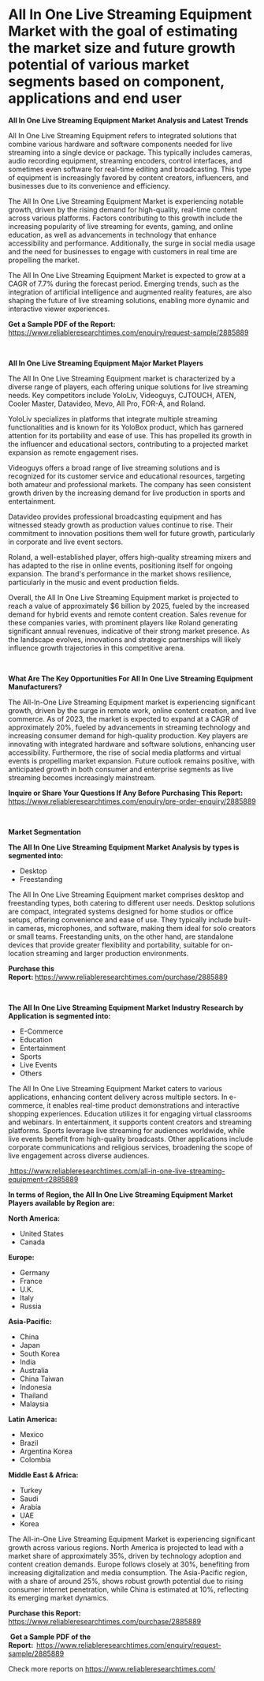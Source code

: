 <p><h1>All In One Live Streaming Equipment Market with the goal of estimating the market size and future growth potential of various market segments based on component, applications and end user</h1></p><p><strong>All In One Live Streaming Equipment Market Analysis and Latest Trends</strong></p>
<p><p>All In One Live Streaming Equipment refers to integrated solutions that combine various hardware and software components needed for live streaming into a single device or package. This typically includes cameras, audio recording equipment, streaming encoders, control interfaces, and sometimes even software for real-time editing and broadcasting. This type of equipment is increasingly favored by content creators, influencers, and businesses due to its convenience and efficiency.</p><p>The All In One Live Streaming Equipment Market is experiencing notable growth, driven by the rising demand for high-quality, real-time content across various platforms. Factors contributing to this growth include the increasing popularity of live streaming for events, gaming, and online education, as well as advancements in technology that enhance accessibility and performance. Additionally, the surge in social media usage and the need for businesses to engage with customers in real time are propelling the market. </p><p>The All In One Live Streaming Equipment Market is expected to grow at a CAGR of 7.7% during the forecast period. Emerging trends, such as the integration of artificial intelligence and augmented reality features, are also shaping the future of live streaming solutions, enabling more dynamic and interactive viewer experiences.</p></p>
<p><strong>Get a Sample PDF of the Report:&nbsp;</strong> <a href="https://www.reliableresearchtimes.com/enquiry/request-sample/2885889?utm_campaign=2984&utm_medium=2&utm_source=Github&utm_content=ia&utm_term=13032025&utm_id=all-in-one-live-streaming-equipment">https://www.reliableresearchtimes.com/enquiry/request-sample/2885889</a></p>
<p>&nbsp;</p>
<p><strong>All In One Live Streaming Equipment Major Market Players</strong></p>
<p><p>The All In One Live Streaming Equipment market is characterized by a diverse range of players, each offering unique solutions for live streaming needs. Key competitors include YoloLiv, Videoguys, CJTOUCH, ATEN, Cooler Master, Datavideo, Mevo, All Pro, FOR-A, and Roland.</p><p>YoloLiv specializes in platforms that integrate multiple streaming functionalities and is known for its YoloBox product, which has garnered attention for its portability and ease of use. This has propelled its growth in the influencer and educational sectors, contributing to a projected market expansion as remote engagement rises.</p><p>Videoguys offers a broad range of live streaming solutions and is recognized for its customer service and educational resources, targeting both amateur and professional markets. The company has seen consistent growth driven by the increasing demand for live production in sports and entertainment.</p><p>Datavideo provides professional broadcasting equipment and has witnessed steady growth as production values continue to rise. Their commitment to innovation positions them well for future growth, particularly in corporate and live event sectors.</p><p>Roland, a well-established player, offers high-quality streaming mixers and has adapted to the rise in online events, positioning itself for ongoing expansion. The brand's performance in the market shows resilience, particularly in the music and event production fields.</p><p>Overall, the All In One Live Streaming Equipment market is projected to reach a value of approximately $6 billion by 2025, fueled by the increased demand for hybrid events and remote content creation. Sales revenue for these companies varies, with prominent players like Roland generating significant annual revenues, indicative of their strong market presence. As the landscape evolves, innovations and strategic partnerships will likely influence growth trajectories in this competitive arena.</p></p>
<p>&nbsp;</p>
<p><strong>What Are The Key Opportunities For All In One Live Streaming Equipment Manufacturers?</strong></p>
<p><p>The All-In-One Live Streaming Equipment market is experiencing significant growth, driven by the surge in remote work, online content creation, and live commerce. As of 2023, the market is expected to expand at a CAGR of approximately 20%, fueled by advancements in streaming technology and increasing consumer demand for high-quality production. Key players are innovating with integrated hardware and software solutions, enhancing user accessibility. Furthermore, the rise of social media platforms and virtual events is propelling market expansion. Future outlook remains positive, with anticipated growth in both consumer and enterprise segments as live streaming becomes increasingly mainstream.</p></p>
<p><strong>Inquire or Share Your Questions If Any Before Purchasing This Report:</strong> <a href="https://www.reliableresearchtimes.com/enquiry/pre-order-enquiry/2885889?utm_campaign=2984&utm_medium=2&utm_source=Github&utm_content=ia&utm_term=13032025&utm_id=all-in-one-live-streaming-equipment">https://www.reliableresearchtimes.com/enquiry/pre-order-enquiry/2885889</a></p>
<p>&nbsp;</p>
<p><strong>Market Segmentation</strong></p>
<p><strong>The All In One Live Streaming Equipment Market Analysis by types is segmented into:</strong></p>
<p><ul><li>Desktop</li><li>Freestanding</li></ul></p>
<p><p>The All In One Live Streaming Equipment market comprises desktop and freestanding types, both catering to different user needs. Desktop solutions are compact, integrated systems designed for home studios or office setups, offering convenience and ease of use. They typically include built-in cameras, microphones, and software, making them ideal for solo creators or small teams. Freestanding units, on the other hand, are standalone devices that provide greater flexibility and portability, suitable for on-location streaming and larger production environments.</p></p>
<p><strong>Purchase this Report:&nbsp;</strong><a href="https://www.reliableresearchtimes.com/purchase/2885889?utm_campaign=2984&utm_medium=2&utm_source=Github&utm_content=ia&utm_term=13032025&utm_id=all-in-one-live-streaming-equipment">https://www.reliableresearchtimes.com/purchase/2885889</a></p>
<p>&nbsp;</p>
<p><strong>The All In One Live Streaming Equipment Market Industry Research by Application is segmented into:</strong></p>
<p><ul><li>E-Commerce</li><li>Education</li><li>Entertainment</li><li>Sports</li><li>Live Events</li><li>Others</li></ul></p>
<p><p>The All In One Live Streaming Equipment Market caters to various applications, enhancing content delivery across multiple sectors. In e-commerce, it enables real-time product demonstrations and interactive shopping experiences. Education utilizes it for engaging virtual classrooms and webinars. In entertainment, it supports content creators and streaming platforms. Sports leverage live streaming for audiences worldwide, while live events benefit from high-quality broadcasts. Other applications include corporate communications and religious services, broadening the scope of live engagement across diverse audiences.</p></p>
<p><a href="https://www.reliableresearchtimes.com/all-in-one-live-streaming-equipment-r2885889?utm_campaign=2984&utm_medium=2&utm_source=Github&utm_content=ia&utm_term=13032025&utm_id=all-in-one-live-streaming-equipment">&nbsp;https://www.reliableresearchtimes.com/all-in-one-live-streaming-equipment-r2885889</a></p>
<p><strong>In terms of Region, the All In One Live Streaming Equipment Market Players available by Region are:</strong></p>
<p>
    <p> <strong> North America: </strong>
        <ul>
            <li>United States</li>
            <li>Canada</li>
        </ul>
        </p> 
    <p> <strong> Europe: </strong>
        <ul>
            <li>Germany</li>
            <li>France</li>
            <li>U.K.</li>
            <li>Italy</li>
            <li>Russia</li>
        </ul>
        </p> 
    <p> <strong> Asia-Pacific: </strong>
        <ul>
            <li>China</li>
            <li>Japan</li>
            <li>South Korea</li>
            <li>India</li>
            <li>Australia</li>
            <li>China Taiwan</li>
            <li>Indonesia</li>
            <li>Thailand</li>
            <li>Malaysia</li>
        </ul>
        </p> 
    <p> <strong> Latin America: </strong>
        <ul>
            <li>Mexico</li>
            <li>Brazil</li>
            <li>Argentina Korea</li>
            <li>Colombia</li>
        </ul>
        </p> 
    <p> <strong> Middle East & Africa: </strong>
        <ul>
            <li>Turkey</li>
            <li>Saudi</li>
            <li>Arabia</li>
            <li>UAE</li>
            <li>Korea</li>
        </ul>
    </p>
    </p>
<p><p>The All-in-One Live Streaming Equipment Market is experiencing significant growth across various regions. North America is projected to lead with a market share of approximately 35%, driven by technology adoption and content creation demands. Europe follows closely at 30%, benefiting from increasing digitalization and media consumption. The Asia-Pacific region, with a share of around 25%, shows robust growth potential due to rising consumer internet penetration, while China is estimated at 10%, reflecting its emerging market dynamics.</p></p>
<p><strong>Purchase this Report: </strong><a href="https://www.reliableresearchtimes.com/purchase/2885889?utm_campaign=2984&utm_medium=2&utm_source=Github&utm_content=ia&utm_term=13032025&utm_id=all-in-one-live-streaming-equipment">https://www.reliableresearchtimes.com/purchase/2885889</a></p>
<p>&nbsp;<strong>Get a Sample PDF of the Report:&nbsp;&nbsp;</strong><a href="https://www.reliableresearchtimes.com/enquiry/request-sample/2885889?utm_campaign=2984&utm_medium=2&utm_source=Github&utm_content=ia&utm_term=13032025&utm_id=all-in-one-live-streaming-equipment">https://www.reliableresearchtimes.com/enquiry/request-sample/2885889</a></p>
<p><strong></strong></p>
<p>Check more reports on <a href="https://www.reliableresearchtimes.com/?utm_campaign=2984&utm_medium=2&utm_source=Github&utm_content=ia&utm_term=13032025&utm_id=all-in-one-live-streaming-equipment">https://www.reliableresearchtimes.com/</a></p>